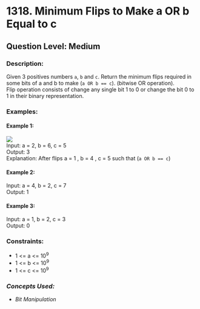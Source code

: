 # 1318. Minimum Flips to Make a OR b Equal to c
## Question Level: Medium
### Description:
Given 3 positives numbers `a`, `b` and `c`. Return the minimum flips required in some bits of a and b to make (` a OR b == c `). (bitwise OR operation).  
Flip operation consists of change any single bit 1 to 0 or change the bit 0 to 1 in their binary representation.

### Examples:
#### Example 1:

<img src="https://assets.leetcode.com/uploads/2020/01/06/sample_3_1676.png"><br>
Input: a = 2, b = 6, c = 5  
Output: 3  
Explanation: After flips a = 1 , b = 4 , c = 5 such that (`a OR b == c`)
#### Example 2:

Input: a = 4, b = 2, c = 7  
Output: 1  
#### Example 3:

Input: a = 1, b = 2, c = 3  
Output: 0  

### Constraints:

- 1 <= a <= 10<sup>9</sup>
- 1 <= b <= 10<sup>9</sup>
- 1 <= c <= 10<sup>9</sup>


### <i>Concepts Used:
- Bit Manipulation</i>